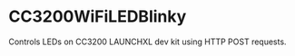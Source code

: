 CC3200WiFiLEDBlinky
===================

Controls LEDs on CC3200 LAUNCHXL dev kit using HTTP POST requests.
